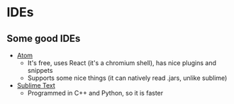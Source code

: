 # IDEs

## Some good IDEs

- [Atom](https://atom.io/)
  - It's free, uses React (it's a chromium shell), has nice plugins and snippets
  - Supports some nice things (it can natively read .jars, unlike sublime)
- [Sublime Text](https://www.sublimetext.com/)
  - Programmed in C++ and Python, so it is faster
